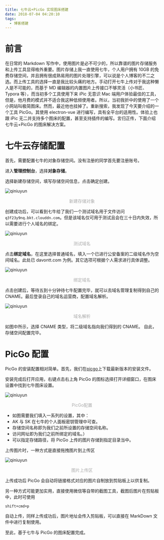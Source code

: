 ```yaml
---
title: 七牛云+PicGo 实现图床搭建
date: 2018-07-04 04:20:10
tags:
  - 博客搭建
---
```


# 前言

在日常的 Markdown 写作中，使用图片是必不可少的，所以靠谱的图片存储服务和上传工具显得格外重要。图片存储上我一直使用七牛，个人用户拥有 10GB 的免费存储空间，并且拥有很成熟易用的图片处理引擎，可以说是个人博客的不二之选。而上传工具的选择一直是我比较头痛的地方。手动打开七牛上传对于我这种懒人是不可能的，而基于 MD 编辑器的内置图片上传接口不够灵活（小书匠、Typora 等），而当初多个工具使用下来 iPic 无意识 Mac 端用户体验最佳的工具，但是，他月费的模式并不适合我这种低频使用者。所以，当初我折中的使用了一个小网站叫极简图床。然而，最近他也挂掉了。重新搜索，我发现了今天要介绍的一个工具 PicGo。其使用 electron-vue 进行编写，具有全平台的适用性。体验上也跟 iPic 无二并支持多个图床的配置，甚至支持插件的编写。言归正传，下面介绍七牛云+PicGo 的图床解决方案。

# 七牛云存储配置

首先，需要配置七牛的对象存储空间。没有注册的同学首先要注册账号。

进入**管理控制台**，选择**对象存储**。

选择新建存储空间，填写存储空间信息，点击确定创建。

![qiniuyun](http://pic.davontt.com/picGo/qiniuyun.png)

<center style="color:#AAAAAA">新建存储对象</center>

创建成功后，可以看到七牛给了我们一个测试域名用于文件访问`q3f23y9nq.bkt.clouddn.com`。但是该域名仅可用于测试且会在三十日内失效，所以需要进行个人域名的绑定。

![qiniuyun](http://pic.davontt.com/picGo/qiniuyun2.png)

<center style="color:#AAAAAA">测试域名</center>

点击**绑定域名**，在这里选择普通域名，填入一个已进行公安备案的二级域名作为空间域名。此处已 davontt.com 为例。其它选项可根据个人需求进行具体调整。

![qiniuyun](http://pic.davontt.com/picGo/qiniuyun3.png)

<center style="color:#AAAAAA">绑定域名</center>

点击创建后，等待五到十分钟待七牛配置完毕，就可以去域名管理复制得到自己的 CNAME。最后登录自己的域名运营商，配置域名解析。

![qiniuyun](http://pic.davontt.com/picGo/qinniuyun3.png)

<center style="color:#AAAAAA">域名解析</center>

如图中所示，选择 CNAME 类型，将二级域名指向我们得到的 CNAME。
自此，存储空间配置完毕。

# PicGo 配置

PicGo 的安装配置相对简单。首先，我们在[picgo](github项目首页)上下载最新版本的安装文件。

安装完成后打开应用，右键点击右上角 PicGo 的图标选择打开详细窗口，在图床设置中找到七牛图床设置。

![qiniuyun](http://pic.davontt.com/picGo/qiniuyun4.png)

<center style="color:#AAAAAA">PicGo配置</center>

- 如图需要我们填入一系列的设置，其中：
- AK 与 SK 在七牛的个人面板密钥管理中可查。
- 存储空间名称即为我们之前所设置的存储空间名称。
- 访问网址即为我们之前所绑定的域名。）
- 可以指定存储路径，将 PicGo 上传的图片存储到指定目录当中。

上传图片时，一种方式是直接拖拽图片到上传区

![qiniuyun](http://pic.davontt.com/picGo/qiniuyun5.png)

<center style="color:#AAAAAA">图片上传区</center>

上传成功后 PicGo 会自动将链接格式对应的图片自制放到剪贴板上以供复制。

另一种方式可能更加实用，直接使用微信等自带的截图工具，截图后图片在剪贴板中，此时可使用

```
shift+cmd+p
```

自动上传，同样上传成功后，图片地址会传入剪贴板，可以直接在 MarkDown 文件中进行复制使用。

至此，基于七牛与 PicGo 的图床配置完成。
